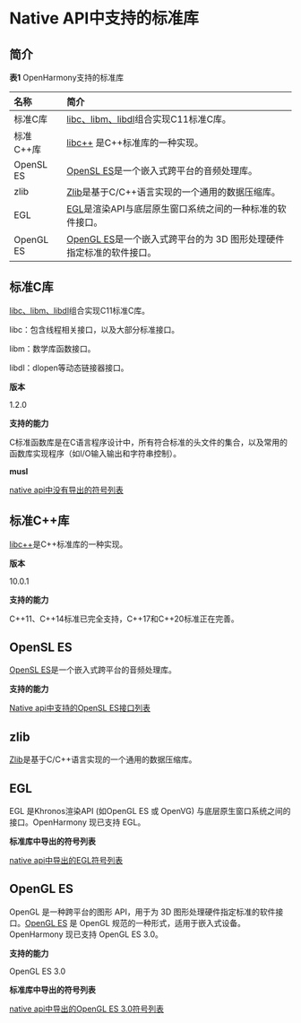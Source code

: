 # Native API中支持的标准库

## 简介

**表1** OpenHarmony支持的标准库

| 名称      | 简介                                                         |
| :-------- | :----------------------------------------------------------- |
| 标准C库   | [libc、libm、libdl](https://zh.cppreference.com/w/c/header)组合实现C11标准C库。      |
| 标准C++库 | [libc++](https://libcxx.llvm.org/) 是C++标准库的一种实现。   |
| OpenSL ES | [OpenSL ES](https://www.khronos.org/registry/OpenSL-ES/)是一个嵌入式跨平台的音频处理库。 |
| zlib      | [Zlib](https://zlib.net/)是基于C/C++语言实现的一个通用的数据压缩库。 |
| EGL   | [EGL](https://www.khronos.org/egl/)是渲染API与底层原生窗口系统之间的一种标准的软件接口。 |
| OpenGL ES | [OpenGL ES](https://www.khronos.org/opengles/)是一个嵌入式跨平台的为 3D 图形处理硬件指定标准的软件接口。 |

## 标准C库

[libc、libm、libdl](https://zh.cppreference.com/w/c/header)组合实现C11标准C库。

libc：包含线程相关接口，以及大部分标准接口。

libm：数学库函数接口。

libdl：dlopen等动态链接器接口。

**版本**

1.2.0

**支持的能力**

C标准函数库是在C语言程序设计中，所有符合标准的头文件的集合，以及常用的函数库实现程序（如I/O输入输出和字符串控制）。

**musl**

[native api中没有导出的符号列表](musl-peculiar-symbol.md)

## 标准C++库

[libc++](https://libcxx.llvm.org/)是C++标准库的一种实现。

**版本**

10.0.1

**支持的能力**

C++11、C++14标准已完全支持，C++17和C++20标准正在完善。

## OpenSL ES

[OpenSL ES](https://www.khronos.org/registry/OpenSL-ES/)是一个嵌入式跨平台的音频处理库。

**支持的能力**

[Native api中支持的OpenSL ES接口列表](../third_party_opensles/opensles.md)

## zlib

[Zlib](https://zlib.net/)是基于C/C++语言实现的一个通用的数据压缩库。

## EGL

EGL 是Khronos渲染API (如OpenGL ES 或 OpenVG) 与底层原生窗口系统之间的接口。OpenHarmony 现已支持 EGL。

**标准库中导出的符号列表**

[native api中导出的EGL符号列表](../third_party_opengl/egl-symbol.md)

## OpenGL ES

OpenGL 是一种跨平台的图形 API，用于为 3D 图形处理硬件指定标准的软件接口。[OpenGL ES](https://www.khronos.org/opengles/) 是 OpenGL 规范的一种形式，适用于嵌入式设备。OpenHarmony 现已支持 OpenGL ES 3.0。

**支持的能力**

OpenGL ES 3.0

**标准库中导出的符号列表**

[native api中导出的OpenGL ES 3.0符号列表](../third_party_opengl/openglesv3-symbol.md)